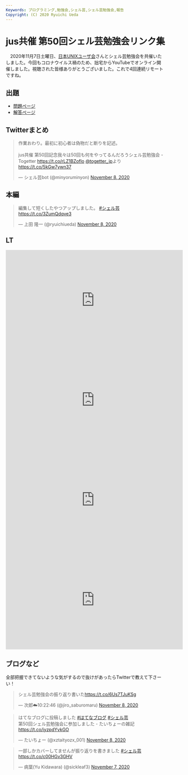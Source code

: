 ```yaml
---
Keywords: プログラミング,勉強会,シェル芸,シェル芸勉強会,報告
Copyright: (C) 2020 Ryuichi Ueda
---
```


# jus共催 第50回シェル芸勉強会リンク集

　2020年11月7日土曜日、[日本UNIXユーザ会](https://www.jus.or.jp/)さんとシェル芸勉強会を共催いたしました。今回もコロナウイルス禍のため、拙宅からYouTubeでオンライン開催しました。視聴された皆様ありがとうございました。これで4回連続リモートですね。


## 出題

* [問題ページ](/?post=20201107_shellgei_50_q)
* [解答ページ](/?post=20201107_shellgei_50)


## Twitterまとめ

<blockquote class="twitter-tweet" data-partner="tweetdeck"><p lang="ja" dir="ltr">作業おわり。最初に初心者は偽物だと断りを記述。 <br><br>jus共催 第50回記念我々は50回も何をやってるんだろうシェル芸勉強会 - Togetter <a href="https://t.co/rLZ1BZofIo">https://t.co/rLZ1BZofIo</a> <a href="https://twitter.com/togetter_jp?ref_src=twsrc%5Etfw">@togetter_jp</a>より <a href="https://t.co/5kGw7ywn37">https://t.co/5kGw7ywn37</a></p>&mdash; シェル芸bot (@minyoruminyon) <a href="https://twitter.com/minyoruminyon/status/1325275147801042945?ref_src=twsrc%5Etfw">November 8, 2020</a></blockquote>
<script async src="https://platform.twitter.com/widgets.js" charset="utf-8"></script>



## 本編

<blockquote class="twitter-tweet" data-partner="tweetdeck"><p lang="ja" dir="ltr">編集して短くしたやつアップしました。 <a href="https://twitter.com/hashtag/%E3%82%B7%E3%82%A7%E3%83%AB%E8%8A%B8?src=hash&amp;ref_src=twsrc%5Etfw">#シェル芸</a><a href="https://t.co/3ZumQdqve3">https://t.co/3ZumQdqve3</a></p>&mdash; 上田 隆一 (@ryuichiueda) <a href="https://twitter.com/ryuichiueda/status/1325584578195587072?ref_src=twsrc%5Etfw">November 8, 2020</a></blockquote>
<script async src="https://platform.twitter.com/widgets.js" charset="utf-8"></script>


## LT


<iframe width="560" height="315" src="https://www.youtube.com/embed/cRYyjpHG-O0" frameborder="0" allow="accelerometer; autoplay; clipboard-write; encrypted-media; gyroscope; picture-in-picture" allowfullscreen></iframe>

<iframe width="560" height="315" src="https://www.youtube.com/embed/JbfhOwV6LQ8" frameborder="0" allow="accelerometer; autoplay; clipboard-write; encrypted-media; gyroscope; picture-in-picture" allowfullscreen></iframe>

<iframe width="560" height="315" src="https://www.youtube.com/embed/fYHBxJLeJpc" frameborder="0" allow="accelerometer; autoplay; clipboard-write; encrypted-media; gyroscope; picture-in-picture" allowfullscreen></iframe>

<iframe width="560" height="315" src="https://www.youtube.com/embed/p842-Drn9_g" frameborder="0" allow="accelerometer; autoplay; clipboard-write; encrypted-media; gyroscope; picture-in-picture" allowfullscreen></iframe>

## ブログなど

全部把握できてないような気がするので抜けがあったらTwitterで教えて下さーい！



<blockquote class="twitter-tweet"><p lang="ja" dir="ltr">シェル芸勉強会の振り返り書いた<a href="https://t.co/6Us7TJuKSg">https://t.co/6Us7TJuKSg</a></p>&mdash; 次郎☁️10:22:46 (@jiro_saburomaru) <a href="https://twitter.com/jiro_saburomaru/status/1325425413850451969?ref_src=twsrc%5Etfw">November 8, 2020</a></blockquote> <script async src="https://platform.twitter.com/widgets.js" charset="utf-8"></script>

<blockquote class="twitter-tweet"><p lang="ja" dir="ltr">はてなブログに投稿しました <a href="https://twitter.com/hashtag/%E3%81%AF%E3%81%A6%E3%81%AA%E3%83%96%E3%83%AD%E3%82%B0?src=hash&amp;ref_src=twsrc%5Etfw">#はてなブログ</a> <a href="https://twitter.com/hashtag/%E3%82%B7%E3%82%A7%E3%83%AB%E8%8A%B8?src=hash&amp;ref_src=twsrc%5Etfw">#シェル芸</a> <br>第50回シェル芸勉強会に参加しました - たいちょーの雑記 <a href="https://t.co/iyzpdYvkGO">https://t.co/iyzpdYvkGO</a></p>&mdash; たいちょー (@xztaityozx_001) <a href="https://twitter.com/xztaityozx_001/status/1325430074326200323?ref_src=twsrc%5Etfw">November 8, 2020</a></blockquote> <script async src="https://platform.twitter.com/widgets.js" charset="utf-8"></script>


<blockquote class="twitter-tweet" data-partner="tweetdeck"><p lang="ja" dir="ltr">一部しかカバーしてませんが振り返りを書きました <a href="https://twitter.com/hashtag/%E3%82%B7%E3%82%A7%E3%83%AB%E8%8A%B8?src=hash&amp;ref_src=twsrc%5Etfw">#シェル芸</a> <a href="https://t.co/c00HGv3GHV">https://t.co/c00HGv3GHV</a></p>&mdash; 病葉(Yu Kidawara) (@sickleaf3) <a href="https://twitter.com/sickleaf3/status/1325210729167822849?ref_src=twsrc%5Etfw">November 7, 2020</a></blockquote>
<script async src="https://platform.twitter.com/widgets.js" charset="utf-8"></script>


